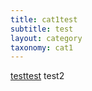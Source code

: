 ```yaml
---
title: cat1test
subtitle: test
layout: category
taxonomy: cat1
---
```

[testtest](#a1)
<a name="a1"></a><span>test2</span>
